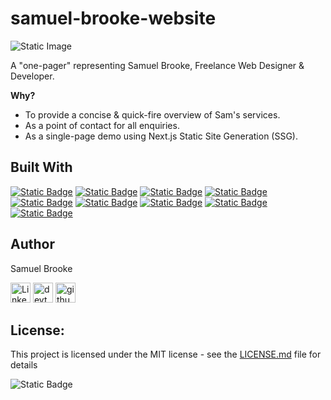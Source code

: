 # samuel-brooke-website

![Static Image](https://github.com/Sam010000101/samuel-brooke-website/blob/main/public/hero.png)

A "one-pager" representing Samuel Brooke, Freelance Web Designer & Developer.

**Why?**

- To provide a concise & quick-fire overview of Sam's services.
- As a point of contact for all enquiries.
- As a single-page demo using Next.js Static Site Generation (SSG).

## Built With

[![Static Badge](https://img.shields.io/badge/TypeScript-007ACC?style=for-the-badge&logo=typescript&logoColor=white)](https://www.typescriptlang.org/)
[![Static Badge](https://img.shields.io/badge/Node%20js-339933?style=for-the-badge&logo=nodedotjs&logoColor=white)](https://nodejs.org/en)
[![Static Badge](https://img.shields.io/badge/React-20232A?style=for-the-badge&logo=react&logoColor=61DAFB)](https://react.dev/)
[![Static Badge](https://img.shields.io/badge/next%20js-000000?style=for-the-badge&logo=nextdotjs&logoColor=white)](https://nextjs.org/)
[![Static Badge](https://img.shields.io/badge/Tailwind_CSS-38B2AC?style=for-the-badge&logo=tailwind-css&logoColor=white)](https://tailwindcss.com/)
[![Static Badge](https://img.shields.io/badge/daisyUI-1ad1a5?style=for-the-badge&logo=daisyui&logoColor=white)](https://daisyui.com/docs/use/)
[![Static Badge](https://img.shields.io/badge/eslint-3A33D1?style=for-the-badge&logo=eslint&logoColor=white)](https://eslint.org/)
[![Static Badge](https://img.shields.io/badge/postcss-DD3A0A?style=for-the-badge&logo=postcss&logoColor=white)](https://postcss.org/)
[![Static Badge](https://img.shields.io/badge/prettier-1A2C34?style=for-the-badge&logo=prettier&logoColor=F7BA3E)](https://prettier.io/)

## Author

Samuel Brooke

<a href="https://uk.linkedin.com/in/sam-brooke-4bb43a13"><img src="https://github.com/Sam010000101/samuel-brooke-website/blob/main/public/icons/linkedin-icon.png" width="32" height="32" alt="LinkedIn icon"/></a>
<a href="https://uk.linkedin.com/in/sam-brooke-4bb43a13"><img src="https://github.com/Sam010000101/samuel-brooke-website/blob/main/public/icons/devto-dark.png" width="32" height="32" alt="devto icon"/></a>
<a href="https://uk.linkedin.com/in/sam-brooke-4bb43a13"><img src="https://github.com/Sam010000101/samuel-brooke-website/blob/main/public/icons/github-original.png" width="32" height="32" alt="github icon"/></a>

## License:

This project is licensed under the MIT license - see the [LICENSE.md](/LICENSE.md) file for details

![Static Badge](https://img.shields.io/badge/MIT-green?style=for-the-badge)
